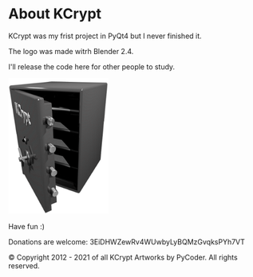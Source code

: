 # About KCrypt
KCrypt was my frist project in PyQt4 but I never finished it.

The logo was made witrh Blender 2.4.

I'll release the code here for other people to study.

![KCrypt](https://github.com/PyCoder/KCrypt/blob/master/kcrypt/icons/wizard-logo.png?raw=true)

Have fun :)




Donations are welcome:
3EiDHWZewRv4WUwbyLyBQMzGvqksPYh7VT




© Copyright 2012 - 2021 of all KCrypt Artworks by PyCoder.  All rights reserved.
